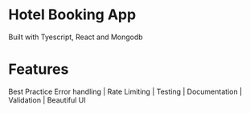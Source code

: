 # Hotel Booking App
Built with Tyescript, React and Mongodb

# Features
Best Practice Error handling | 
Rate Limiting |
Testing |
Documentation |
Validation |
Beautiful UI
